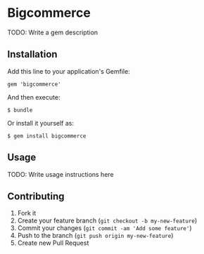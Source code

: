 # Bigcommerce

TODO: Write a gem description

## Installation

Add this line to your application's Gemfile:

    gem 'bigcommerce'

And then execute:

    $ bundle

Or install it yourself as:

    $ gem install bigcommerce

## Usage

TODO: Write usage instructions here

## Contributing

1. Fork it
2. Create your feature branch (`git checkout -b my-new-feature`)
3. Commit your changes (`git commit -am 'Add some feature'`)
4. Push to the branch (`git push origin my-new-feature`)
5. Create new Pull Request
